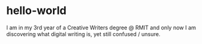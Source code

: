 # hello-world

 I am in my 3rd year of a Creative Writers degree @ RMIT and only now I am discovering what digital writing is, yet still confused / unsure.  
